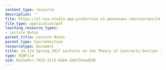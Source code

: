 ```yaml
---
content_type: resource
description: ''
file: https://ol-ocw-studio-app-production.s3.amazonaws.com/courses/14-124-microeconomic-theory-iv-spring-2017/be21e9cc762231c50ab42bbf35ead5db_MIT14_124S17_LecNote1_2.pdf
file_type: application/pdf
learning_resource_types:
- Lecture Notes
parent_title: Lecture Notes
parent_type: CourseSection
resourcetype: Document
title: 14.124 Spring 2017 Lectures on the Theory of Contracts-Section 1 and 2
type: OCWFile
uid: be21e9cc-7622-31c5-0ab4-2bbf35ead5db
---
```

